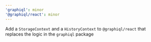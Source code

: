 ```yaml
---
'graphiql': minor
'@graphiql/react': minor
---
```


Add a `StorageContext` and a `HistoryContext` to `@graphiql/react` that replaces the logic in the `graphiql` package
